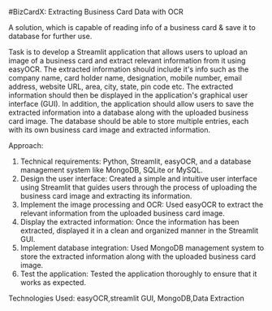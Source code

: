 #BizCardX: Extracting Business Card Data with OCR

A solution, which is capable of reading info of a business card &amp; save it to database for further use.

Task is to develop a Streamlit application that allows users to
upload an image of a business card and extract relevant information from it using
easyOCR. The extracted information should include it's info such as the company name, card holder
name, designation, mobile number, email address, website URL, area, city, state,
pin code etc. The extracted information should then be displayed in the application's
graphical user interface (GUI).
In addition, the application should allow users to save the extracted information into
a database along with the uploaded business card image. The database should be
able to store multiple entries, each with its own business card image and extracted
information.

Approach:
1. Technical requirements: Python, Streamlit,
easyOCR, and a database management system like MongoDB, SQLite or MySQL.
2. Design the user interface: Created a simple and intuitive user interface using
Streamlit that guides users through the process of uploading the business
card image and extracting its information. 
3. Implement the image processing and OCR: Used easyOCR to extract the
relevant information from the uploaded business card image. 
4. Display the extracted information: Once the information has been extracted,
displayed it in a clean and organized manner in the Streamlit GUI. 
5. Implement database integration: Used MongoDB management system 
to store the extracted information along with the uploaded
business card image. 
6. Test the application: Tested the application thoroughly to ensure that it works as
expected.

Technologies Used: easyOCR,streamlit GUI, MongoDB,Data Extraction
